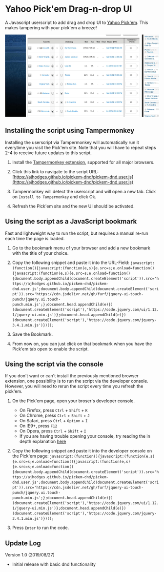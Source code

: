 # Yahoo Pick'em Drag-n-drop UI

A Javascript userscript to add drag and drop UI to [Yahoo Pick'em](https://football.fantasysports.yahoo.com). This makes tampering with your pick'em a breeze!

![Drag-n-drop Preview](img/pickem-dnd.gif)

## Installing the script using Tampermonkey

Installing the userscript via Tampermonkey will automatically run it everytime you visit the Pick'em site. Note that you will have to repeat steps 2-4 to receive future updates to this script.

1. Install the [Tampermonkey extension](https://www.tampermonkey.net/), supported for all major browsers.

2. Click this link to navigate to the script URL: [https://ajhodges.github.io/pickem-dnd/pickem-dnd.user.js](https://ajhodges.github.io/pickem-dnd/pickem-dnd.user.js)

3. Tampermonkey will detect the userscript and will open a new tab. Click on `Install to Tampermonkey` and click Ok.

4. Refresh the Pick'em site and the new UI should be activated.

## Using the script as a JavaScript bookmark

Fast and lightweight way to run the script, but requires a manual re-run each time the page is loaded.

1. Go to the bookmark menu of your browser and add a new bookmark with the title of your choice.
2. Copy the following snippet and paste it into the URL-Field: `javascript:(function(){javascript:(function(e,s){e.src=s;e.onload=function(){javascript:(function(e,s){e.src=s;e.onload=function(){document.body.appendChild(document.createElement('script')).src='https://ajhodges.github.io/pickem-dnd/pickem-dnd.user.js';document.body.appendChild(document.createElement('script')).src='https://cdn.jsdelivr.net/gh/furf/jquery-ui-touch-punch/jquery.ui.touch-punch.min.js';};document.head.appendChild(e)})(document.createElement('script'),'https://code.jquery.com/ui/1.12.1/jquery-ui.min.js')};document.head.appendChild(e)})(document.createElement('script'),'https://code.jquery.com/jquery-3.4.1.min.js')})();`

3. Save the Bookmark.

4. From now on, you can just click on that bookmark when you have the Pick'em tab open to enable the script.

## Using the script via the console

If you don't want or can't install the previously mentioned browser extension, one possibility is to run the script via the developer console. However, you will need to rerun the script every time you refresh the pick'em.

1. On the Pick'em page, open your broser's developer console.
    * On Firefox, press `Ctrl` + `Shift` + `K`
    * On Chrome, press `Ctrl` + `Shift` + `J`
    * On Safari, press `Ctrl` + `Option` + `I`
    * On IE9+, press `F12`
    * On Opera, press `Ctrl` + `Shift` + `I`
    * If you are having trouble opening your console, try reading the in depth explanation [here](http://webmasters.stackexchange.com/questions/8525/how-to-open-the-javascript-console-in-different-browsers)

2. Copy the following snippet and paste it into the developer console on the Pick'em page: `javascript:(function(){javascript:(function(e,s){e.src=s;e.onload=function(){javascript:(function(e,s){e.src=s;e.onload=function(){document.body.appendChild(document.createElement('script')).src='https://ajhodges.github.io/pickem-dnd/pickem-dnd.user.js';document.body.appendChild(document.createElement('script')).src='https://cdn.jsdelivr.net/gh/furf/jquery-ui-touch-punch/jquery.ui.touch-punch.min.js';};document.head.appendChild(e)})(document.createElement('script'),'https://code.jquery.com/ui/1.12.1/jquery-ui.min.js')};document.head.appendChild(e)})(document.createElement('script'),'https://code.jquery.com/jquery-3.4.1.min.js')})();`

3. Press `Enter` to run the code.

## Update Log

Version 1.0 (2019/08/27)
- Initial release with basic dnd functionality
